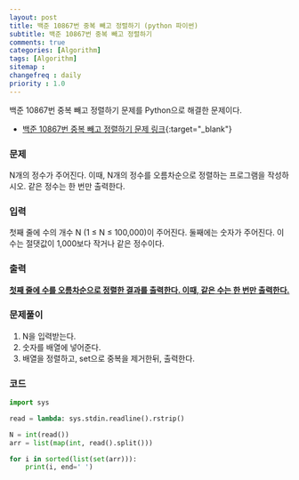```yaml
---
layout: post
title: 백준 10867번 중복 빼고 정렬하기 (python 파이썬)
subtitle: 백준 10867번 중복 빼고 정렬하기
comments: true
categories: [Algorithm]
tags: [Algorithm]
sitemap :
changefreq : daily
priority : 1.0
---
```

백준 10867번 중복 빼고 정렬하기 문제를 Python으로 해결한 문제이다.  

* [백준 10867번 중복 빼고 정렬하기 문제 링크](https://www.acmicpc.net/problem/10867){:target="_blank"}


### 문제 
N개의 정수가 주어진다. 이때, N개의 정수를 오름차순으로 정렬하는 프로그램을 작성하시오. 같은 정수는 한 번만 출력한다.


### 입력
첫째 줄에 수의 개수 N (1 ≤ N ≤ 100,000)이 주어진다. 둘째에는 숫자가 주어진다. 이 수는 절댓값이 1,000보다 작거나 같은 정수이다.


### 출력
**<u>첫째 줄에 수를 오름차순으로 정렬한 결과를 출력한다. 이때, 같은 수는 한 번만 출력한다.</u>**


### 문제풀이
1. N을 입력받는다.
2. 숫자를 배열에 넣어준다.
3. 배열을 정렬하고, set으로 중복을 제거한뒤, 출력한다.


### 코드
```python
import sys

read = lambda: sys.stdin.readline().rstrip()

N = int(read())
arr = list(map(int, read().split()))

for i in sorted(list(set(arr))):
    print(i, end=' ')
```